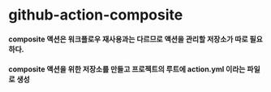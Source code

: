 # github-action-composite


#### composite 액션은 워크플로우 재사용과는 다르므로 액션을 관리할 저장소가 따로 필요하다.
#### composite 액션을 위한 저장소를 만들고 프로젝트의 루트에 action.yml 이라는 파일로 생성
